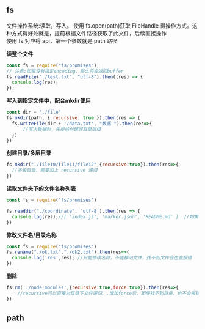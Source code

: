 ## fs

文件操作系统:读取，写入。
使用 fs.open(path)获取 FileHandle 得操作方式。这种方式得好处就是，提前根据文件路径获取了此文件，后续直接操作<br>
使用 fs 对应得 api，第一个参数就是 path 路径

**读整个文件**

```js
const fs = require("fs/promises");
// 注意:如果没有指定encoding，那么将会返回buffer
fs.readFile("./test.txt", "utf-8").then((res) => {
  console.log(res);
});
```

**写入到指定文件中，配合mkdir使用**

```js
const dir = "./file"
fs.mkdir(path, { recursive: true }).then(res => {
  fs.writeFile(dir + '/data.txt', "数据 ").then(res=>{
      //写入数据时，先提前创建好目录层级
  })
})
```

**创建目录/多层目录**

```js
fs.mkdir("./file10/file11/file12",{recursive:true}).then(res=>{
  //多级目录，需要加上 recursive 递归
})
```

**读取文件夹下的文件名称列表**

```js
const fs = require("fs/promises")

fs.readdir("./coordinate", 'utf-8').then(res => {
  console.log(res);//[ 'index.js', 'marker.json', 'README.md' ]  //如果目录未找到，会报错。 如果没有文件名，则为空数据
})
```

**修改文件名/目录名称**

```js
const fs = require("fs/promises")
fs.rename("./ok.txt","./ok2.txt").then(res=>{
  console.log('res',res); //只能修改名称，不能移动文件，找不到文件会也会报错
})
```

**删除**

```js
fs.rm('./node_modules',{recursive:true,force:true}).then(res=>{
    //recursive可以直接对目录下文件递归。,增加force后，即使找不到目录，也不会报错
})
```

## path
